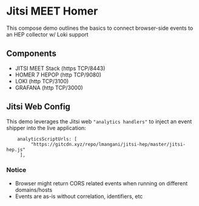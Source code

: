 # Jitsi MEET Homer
This compose demo outlines the basics to connect browser-side events to an HEP collector w/ Loki support

## Components
* JITSI MEET Stack (https TCP/8443)
* HOMER 7 HEPOP (http TCP/9080)
* LOKI (http TCP/3100)
* GRAFANA (http TCP/3000)

## Jitsi Web Config
This demo leverages the Jitsi web `"analytics handlers"` to inject an event shipper into the live application:
```
    analyticsScriptUrls: [
         "https://gitcdn.xyz/repo/lmangani/jitsi-hep/master/jitsi-hep.js"
     ],
```

### Notice
  * Browser might return CORS related events when running on different domains/hosts
  * Events are as-is without correlation, identifiers, etc
